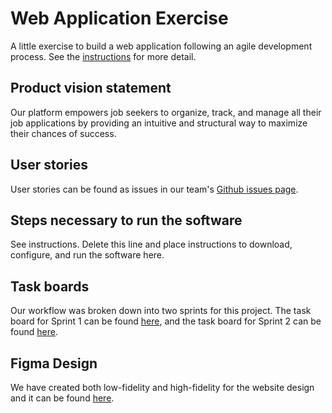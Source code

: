 # Web Application Exercise

A little exercise to build a web application following an agile development process. See the [instructions](instructions.md) for more detail.

## Product vision statement

Our platform empowers job seekers to organize, track, and manage all their job applications by providing an intuitive and structural way to maximize their chances of success.  

## User stories

User stories can be found as issues in our team's [Github issues page](./user-stories.md). 

## Steps necessary to run the software

See instructions. Delete this line and place instructions to download, configure, and run the software here.

## Task boards

Our workflow was broken down into two sprints for this project. The task board for Sprint 1 can be found [here](https://github.com/orgs/software-students-spring2025/projects/40), and the task board for Sprint 2 can be found [here](https://github.com/orgs/software-students-spring2025/projects/44).

## Figma Design

We have created both low-fidelity and high-fidelity for the website design and it can be found [here](https://www.figma.com/design/E8Zts9lPw8aI4A8I0yFpZB/Proj2?node-id=0-1&t=FvQsGjv0FRIx74oT-1).